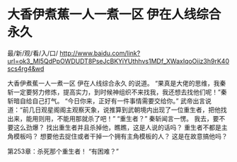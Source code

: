 # 大香伊煮蕉一人一煮一区 伊在人线综合永久

最/新/观/看/入/口/ http://www.baidu.com/link?url=ok3_Ml5QdPpOWDUDT8PseJcBKYiYUthhvs1MDf_XWaxIqoOiiz3h9rK40scs4rg4&wd

大香伊煮蕉一人一煮一区 伊在人线综合永久
 的说道。
    “果真是大佬的思维，我秦斩一定要努力修炼，提高实力，到时候神组织不来找我，我还想去找他们呢！”秦斩暗自给自己打气。
    “今日你来，正好有一件事情需要交给你。”
    武帝出言说道：“前几日观星阁阁主观察天象，说推算到武朝境内出现了一位重生者，把他找出来，能用则用，不能用那就杀了吧！”
    “重生者？”
    秦斩闻言一愣。
    我去，要不要这么劲爆？
    找出重生者并且杀掉他，瞧瞧，这是人说的话吗？
    重生者不都是主角模板吗？
    想要他去捉住或者干掉一个拥有主角模板的人？
    这是在故意搞他吗？

第253章：杀死那个重生者！
    “有困难？”
